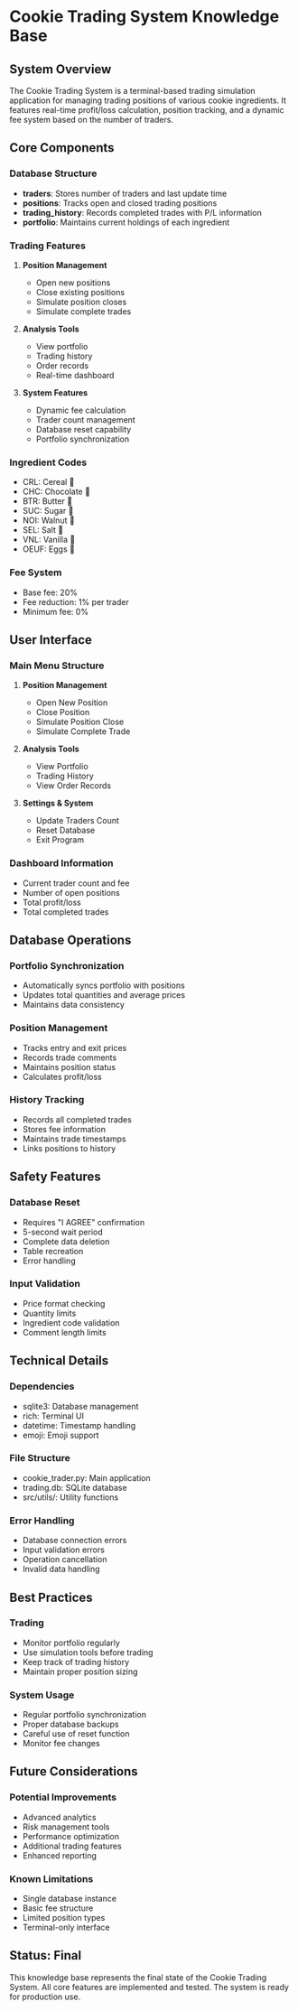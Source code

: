 # Cookie Trading System Knowledge Base

## System Overview
The Cookie Trading System is a terminal-based trading simulation application for managing trading positions of various cookie ingredients. It features real-time profit/loss calculation, position tracking, and a dynamic fee system based on the number of traders.

## Core Components

### Database Structure
- **traders**: Stores number of traders and last update time
- **positions**: Tracks open and closed trading positions
- **trading_history**: Records completed trades with P/L information
- **portfolio**: Maintains current holdings of each ingredient

### Trading Features
1. **Position Management**
   - Open new positions
   - Close existing positions
   - Simulate position closes
   - Simulate complete trades

2. **Analysis Tools**
   - View portfolio
   - Trading history
   - Order records
   - Real-time dashboard

3. **System Features**
   - Dynamic fee calculation
   - Trader count management
   - Database reset capability
   - Portfolio synchronization

### Ingredient Codes
- CRL: Cereal 🌾
- CHC: Chocolate 🍫
- BTR: Butter 🧈
- SUC: Sugar 🧂
- NOI: Walnut 🥜
- SEL: Salt 🧂
- VNL: Vanilla 🍶
- OEUF: Eggs 🥚

### Fee System
- Base fee: 20%
- Fee reduction: 1% per trader
- Minimum fee: 0%

## User Interface

### Main Menu Structure
1. **Position Management**
   - Open New Position
   - Close Position
   - Simulate Position Close
   - Simulate Complete Trade

2. **Analysis Tools**
   - View Portfolio
   - Trading History
   - View Order Records

3. **Settings & System**
   - Update Traders Count
   - Reset Database
   - Exit Program

### Dashboard Information
- Current trader count and fee
- Number of open positions
- Total profit/loss
- Total completed trades

## Database Operations

### Portfolio Synchronization
- Automatically syncs portfolio with positions
- Updates total quantities and average prices
- Maintains data consistency

### Position Management
- Tracks entry and exit prices
- Records trade comments
- Maintains position status
- Calculates profit/loss

### History Tracking
- Records all completed trades
- Stores fee information
- Maintains trade timestamps
- Links positions to history

## Safety Features

### Database Reset
- Requires "I AGREE" confirmation
- 5-second wait period
- Complete data deletion
- Table recreation
- Error handling

### Input Validation
- Price format checking
- Quantity limits
- Ingredient code validation
- Comment length limits

## Technical Details

### Dependencies
- sqlite3: Database management
- rich: Terminal UI
- datetime: Timestamp handling
- emoji: Emoji support

### File Structure
- cookie_trader.py: Main application
- trading.db: SQLite database
- src/utils/: Utility functions

### Error Handling
- Database connection errors
- Input validation errors
- Operation cancellation
- Invalid data handling

## Best Practices

### Trading
- Monitor portfolio regularly
- Use simulation tools before trading
- Keep track of trading history
- Maintain proper position sizing

### System Usage
- Regular portfolio synchronization
- Proper database backups
- Careful use of reset function
- Monitor fee changes

## Future Considerations

### Potential Improvements
- Advanced analytics
- Risk management tools
- Performance optimization
- Additional trading features
- Enhanced reporting

### Known Limitations
- Single database instance
- Basic fee structure
- Limited position types
- Terminal-only interface

## Status: Final
This knowledge base represents the final state of the Cookie Trading System. All core features are implemented and tested. The system is ready for production use. 